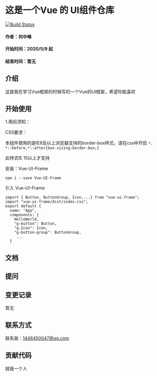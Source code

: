 # 这是一个Vue 的 UI组件仓库
[![Build Status](https://travis-ci.org/1446450047/Vue-UI-Frame.svg?branch=master)](https://travis-ci.org/1446450047/Vue-UI-Frame)
#### 作者：何中峰
#### 开始时间：2020/5/9 起
#### 结束时间：暂无


## 介绍
这是我在学习Vue框架的时候写的一个Vue的UI框架，希望你能喜欢
## 开始使用

1.用前须知：

CSS要求：
    
本组件使用的是IE8及以上浏览器支持的border-box样式，请在css中开启
    ```*，*::before,*::after{box-sizing:border-box;}```
        
此样式IE 15以上才支持

安装：Vue-UI-Frame
```$xslt
npm i --save Vue-UI-Frame
```
引入 Vue-UI-Frame
```
import { Button, ButtonGroup, Icon,...} from "vue-ui-frame";
import "vue-ui-frame/dist/index.css";
export default {
  name: "App",
  components: {
    HelloWorld,
    "g-button": Button,
    "g-Icon": Icon,
    "g-button-group": ButtonGroup,
     ...
  }
```
## 文档

## 提问
## 变更记录
暂无

## 联系方式
联系我：1446450047@qq.com
## 贡献代码
就我一个人